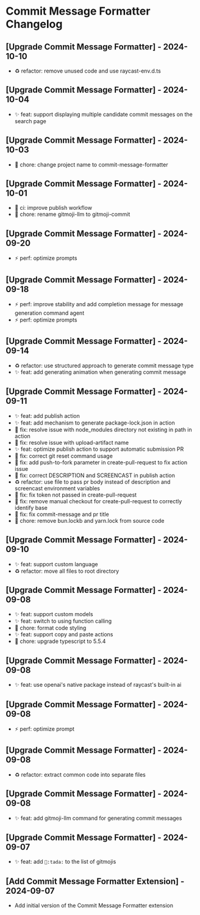 # Commit Message Formatter Changelog

## [Upgrade Commit Message Formatter] - 2024-10-10
- ♻️ refactor: remove unused code and use raycast-env.d.ts

## [Upgrade Commit Message Formatter] - 2024-10-04
- ✨ feat: support displaying multiple candidate commit messages on the search page

## [Upgrade Commit Message Formatter] - 2024-10-03
- 🔧 chore: change project name to commit-message-formatter

## [Upgrade Commit Message Formatter] - 2024-10-01

- 👷 ci: improve publish workflow
- 🔧 chore: rename gitmoji-llm to gitmoji-commit

## [Upgrade Commit Message Formatter] - 2024-09-20

- ⚡ perf: optimize prompts

## [Upgrade Commit Message Formatter] - 2024-09-18

- ⚡ perf: improve stability and add completion message for message generation command agent
- ⚡ perf: optimize prompts

## [Upgrade Commit Message Formatter] - 2024-09-14

- ♻️ refactor: use structured approach to generate commit message type
- ✨ feat: add generating animation when generating commit message

## [Upgrade Commit Message Formatter] - 2024-09-11

- ✨ feat: add publish action
- ✨ feat: add mechanism to generate package-lock.json in action
- 🐛 fix: resolve issue with node_modules directory not existing in path in action
- 🐛 fix: resolve issue with upload-artifact name
- ✨ feat: optimize publish action to support automatic submission PR
- 🐛 fix: correct git reset command usage
- 🐛 fix: add push-to-fork parameter in create-pull-request to fix action issue
- 🐛 fix: correct DESCRIPTION and SCREENCAST in publish action
- ♻️ refactor: use file to pass pr body instead of description and screencast environment variables
- 🐛 fix: fix token not passed in create-pull-request
- 🐛 fix: remove manual checkout for create-pull-request to correctly identify base
- 🐛 fix: fix commit-message and pr title
- 🔧 chore: remove bun.lockb and yarn.lock from source code

## [Upgrade Commit Message Formatter] - 2024-09-10

- ✨ feat: support custom language
- ♻️ refactor: move all files to root directory

## [Upgrade Commit Message Formatter] - 2024-09-08

- ✨ feat: support custom models
- ✨ feat: switch to using function calling
- 🔧 chore: format code styling
- ✨ feat: support copy and paste actions
- 🔧 chore: upgrade typescript to 5.5.4

## [Upgrade Commit Message Formatter] - 2024-09-08

- ✨ feat: use openai's native package instead of raycast's built-in ai

## [Upgrade Commit Message Formatter] - 2024-09-08

- ⚡ perf: optimize prompt

## [Upgrade Commit Message Formatter] - 2024-09-08

- ♻️ refactor: extract common code into separate files

## [Upgrade Commit Message Formatter] - 2024-09-08

- ✨ feat: add gitmoji-llm command for generating commit messages

## [Upgrade Commit Message Formatter] - 2024-09-07

- ✨ feat: add `🎉:tada:` to the list of gitmojis

## [Add Commit Message Formatter Extension] - 2024-09-07

- Add initial version of the Commit Message Formatter extension

